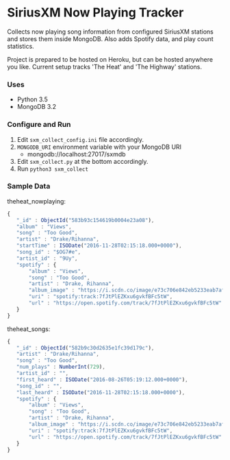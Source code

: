 # SiriusXM Now Playing Tracker

Collects now playing song information from configured SiriusXM stations and stores them inside MongoDB. 
Also adds Spotify data, and play count statistics. 

Project is prepared to be hosted on Heroku, but can be hosted anywhere you like. 
Current setup tracks 'The Heat' and 'The Highway' stations.

### Uses
* Python 3.5
* MongoDB 3.2

### Configure and Run

1. Edit `sxm_collect_config.ini` file accordingly.
2. `MONGODB_URI` environment variable with your MongoDB URI
    * mongodb://localhost:27017/sxmdb
3. Edit `sxm_collect.py` at the bottom accordingly.
4. Run `python3 sxm_collect`


### Sample Data
 
theheat_nowplaying:
 ```javascript
 { 
    "_id" : ObjectId("583b93c154619b0004e23a08"), 
    "album" : "Views", 
    "song" : "Too Good", 
    "artist" : "Drake/Rihanna", 
    "startTime" : ISODate("2016-11-28T02:15:18.000+0000"), 
    "song_id" : "$OG7#e", 
    "artist_id" : "9Uy", 
    "spotify" : {
        "album" : "Views", 
        "song" : "Too Good", 
        "artist" : "Drake, Rihanna", 
        "album_image" : "https://i.scdn.co/image/e73c706e842eb5233eab7afd3404218a2696d568", 
        "uri" : "spotify:track:7fJtPlEZKxu6gvkfBFc5tW", 
        "url" : "https://open.spotify.com/track/7fJtPlEZKxu6gvkfBFc5tW"
    }
}
 ```
 
 theheat_songs:
 ```javascript
 { 
    "_id" : ObjectId("582b9c30d2635e1fc39d179c"), 
    "artist" : "Drake/Rihanna", 
    "song" : "Too Good", 
    "num_plays" : NumberInt(729), 
    "artist_id" : "", 
    "first_heard" : ISODate("2016-08-26T05:19:12.000+0000"), 
    "song_id" : "", 
    "last_heard" : ISODate("2016-11-28T02:15:18.000+0000"), 
    "spotify" : {
        "album" : "Views", 
        "song" : "Too Good", 
        "artist" : "Drake, Rihanna", 
        "album_image" : "https://i.scdn.co/image/e73c706e842eb5233eab7afd3404218a2696d568", 
        "uri" : "spotify:track:7fJtPlEZKxu6gvkfBFc5tW", 
        "url" : "https://open.spotify.com/track/7fJtPlEZKxu6gvkfBFc5tW"
    }
}
 ```
